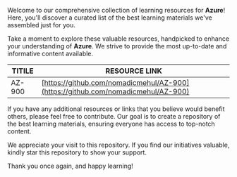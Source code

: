 Welcome to our comprehensive collection of learning resources for **Azure**! Here, you'll discover a curated list of the best learning materials we've assembled just for you.

Take a moment to explore these valuable resources, handpicked to enhance your understanding of **Azure**. We strive to provide the most up-to-date and informative content available.

| TITILE  | RESOURCE LINK |
| ------------- | -------------  |
|  AZ-900  | [https://github.com/nomadicmehul/AZ-900](https://github.com/nomadicmehul/AZ-900)   | t/

If you have any additional resources or links that you believe would benefit others, please feel free to contribute. Our goal is to create a repository of the best learning materials, ensuring everyone has access to top-notch content.

We appreciate your visit to this repository. If you find our initiatives valuable, kindly star this repository to show your support.

Thank you once again, and happy learning!
